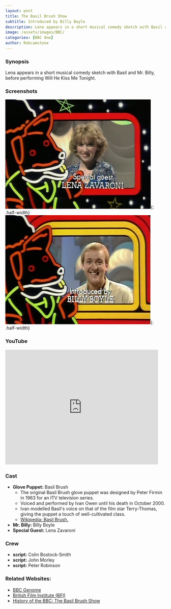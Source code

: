 ```yaml
---
layout: post
title: The Basil Brush Show
subtitle: Introduced by Billy Boyle
description: Lena appears in a short musical comedy sketch with Basil and Billy Boyle, before performing Will He Kiss Me Tonight.
image: /assets/images/BBC/
categories: [BBC One]
author: Robcamstone
---
```


### Synopsis
Lena appears in a short musical comedy sketch with Basil and Mr. Billy, before performing Will He Kiss Me Tonight.

### Screenshots
![](/assets/images/BBC/1980-12-13-the-basil-brush-show-lena-zavaroni.png){: .half-width}
![](/assets/images/BBC/1980-12-13-the-basil-brush-show-billy-boyle.png){: .half-width}

### YouTube
<div class="responsive-video">
<iframe width="480px" height="360px" src="https://www.youtube.com/embed/CUPiw7fBoE4?rel=0&showinfo=1" frameborder="0" allowfullscreen=""></iframe>
</div>

### Cast
* **Glove Puppet:** Basil Brush
   * The original Basil Brush glove puppet was designed by Peter Firmin in 1963 for an ITV television series.
   * Voiced and performed by Ivan Owen until his death in October 2000.
   * Ivan modelled Basil's voice on that of the film star Terry-Thomas, giving the puppet a touch of well-cultivated class.
   * [Wikipedia: Basil Brush.](https://en.wikipedia.org/wiki/Basil_Brush)
* **Mr. Billy:** Billy Boyle
* **Special Guest:** Lena Zavaroni

### Crew
* **script:** Colin Bostock-Smith
* **script:** John Morley
* **script:** Peter Robinson

### Related Websites:
* [BBC Genome](http://genome.ch.bbc.co.uk/bda3587630d6477db469091a6530c72f)
* [British Film Institute (BFI)](http://www.bfi.org.uk/films-tv-people/4ce2b83ee584f)
* [History of the BBC: The Basil Brush Show](https://www.bbc.co.uk/programmes/p01bc8tb)
